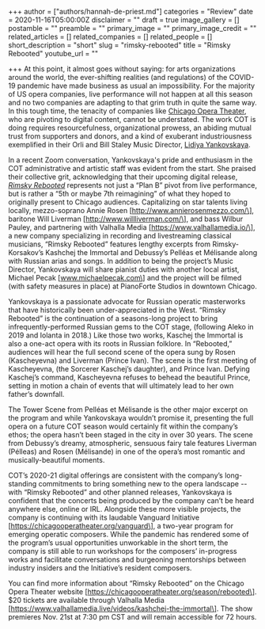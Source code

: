 +++
author = ["authors/hannah-de-priest.md"]
categories = "Review"
date = 2020-11-16T05:00:00Z
disclaimer = ""
draft = true
image_gallery = []
postamble = ""
preamble = ""
primary_image = ""
primary_image_credit = ""
related_articles = []
related_companies = []
related_people = []
short_description = "short"
slug = "rimsky-rebooted"
title = "Rimsky Rebooted"
youtube_url = ""

+++
At this point, it almost goes without saying: for arts organizations around the world, the ever-shifting realities (and regulations) of the COVID-19 pandemic have made business as usual an impossibility. For the majority of US opera companies, live performance will not happen at all this season and no two companies are adapting to that grim truth in quite the same way. In this tough time, the tenacity of companies like [Chicago Opera Theater](https://chicagooperatheater.org/), who are pivoting to digital content, cannot be understated. The work COT is doing requires resourcefulness, organizational prowess, an abiding mutual trust from supporters and donors, and a kind of exuberant industriousness exemplified in their Orli and Bill Staley Music Director, [Lidiya Yankovskaya](/scene/people/lidiya-yankovskaya/).

In a recent Zoom conversation, Yankovskaya's pride and enthusiasm in the COT administrative and artistic staff was evident from the start. She praised their collective grit, acknowledging that their upcoming digital release, [_Rimsky Rebooted_](https://chicagooperatheater.org/season/rebooted) represents not just a “Plan B” pivot from live performance, but is rather a “5th or maybe 7th reimagining” of what they hoped to originally present to Chicago audiences. Capitalizing on star talents living locally, mezzo-soprano Annie Rosen \[http://www.annierosenmezzo.com/\], baritone Will Liverman \[http://www.willliverman.com/\], and bass Wilbur Pauley, and partnering with Valhalla Media \[https://www.valhallamedia.io/\], a new company specializing in recording and livestreaming classical musicians, “Rimsky Rebooted” features lengthy excerpts from Rimsky-Korsakov’s Kashchej the Immortal and Debussy’s Pelléas et Mélisande along with Russian arias and songs. In addition to being the project’s Music Director, Yankovskaya will share pianist duties with another local artist, Michael Pecak \[www.michaelpecak.com\] and the project will be filmed (with safety measures in place) at PianoForte Studios in downtown Chicago. 

Yankovskaya is a passionate advocate for Russian operatic masterworks that have historically been under-appreciated in the West. “Rimsky Rebooted” is the continuation of a seasons-long project to bring infrequently-performed Russian gems to the COT stage, (following Aleko in 2019 and Iolanta in 2018.) Like those two works, Kaschej the Immortal is also a one-act opera with its roots in Russian folklore. In “Rebooted,” audiences will hear the full second scene of the opera sung by Rosen (Kascheyevna) and Liverman (Prince Ivan). The scene is the first meeting of Kascheyevna, (the Sorcerer Kaschej’s daughter), and Prince Ivan. Defying Kaschej’s command, Kascheyevna refuses to behead the beautiful Prince, setting in motion a chain of events that will ultimately lead to her own father’s downfall. 

The Tower Scene from Pelléas et Mélisande is the other major excerpt on the program and while Yankovskaya wouldn’t promise it, presenting the full opera on a future COT season would certainly fit within the company’s ethos; the opera hasn’t been staged in the city in over 30 years. The scene from Debussy’s dreamy, atmospheric, sensuous fairy tale features Liverman (Pélleas) and Rosen (Mélisande) in one of the opera’s most romantic and musically-beautiful moments.

COT’s 2020-21 digital offerings are consistent with the company’s long-standing commitments to bring something new to the opera landscape -- with “Rimsky Rebooted” and other planned releases, Yankovskaya is confident that the concerts being produced by the company can’t be heard anywhere else, online or IRL. Alongside these more visible projects, the company is continuing with its laudable Vanguard Initiative \[https://chicagooperatheater.org/vanguard\], a two-year program for emerging operatic composers. While the pandemic has rendered some of the program’s usual opportunities unworkable in the short term, the company is still able to run workshops for the composers’ in-progress works and facilitate conversations and burgeoning mentorships between industry insiders and the Initiative’s resident composers. 

You can find more information about “Rimsky Rebooted” on the Chicago Opera Theater website \[https://chicagooperatheater.org/season/rebooted\]. $20 tickets are available through Valhalla Media \[https://www.valhallamedia.live/videos/kashchej-the-immortal\]. The show premieres Nov. 21st at 7:30 pm CST and will remain accessible for 72 hours.